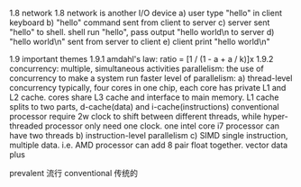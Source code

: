 1.8 network
1.8 network is another I/O device
a) user type "hello" in client keyboard
b) "hello" command sent from client to server
c) server sent "hello" to shell. shell run "hello", pass output "hello world\n to server
d) "hello world\n" sent from server to client
e) client print "hello world\n"

1.9 important themes
1.9.1 amdahl's law: ratio = [1 / (1 - a + a / k)]x
1.9.2
concurrency: multiple, simultaneous activities
parallelism: the use of concurrency to make a system run faster
level of parallelism:
a) thread-level concurrency
typically, four cores in one chip, each core has private L1 and L2 cache.
cores share L3 cache and interface to main memory.
L1 cache splits to two parts, d-cache(data) and i-cache(instructions)
conventional processor require 2w clock to shift between different threads, while hyper-threaded processor only need one clock.
one intel core i7 processor can have two threads
b) instruction-level parallelism
c) SIMD single instruction, multiple data. i.e. AMD processor can add 8 pair float together. vector data plus

prevalent 流行
conventional 传统的
